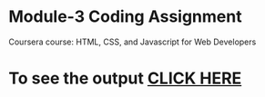 

# Module-3 Coding Assignment

Coursera course: HTML, CSS, and Javascript for Web Developers

# To see the output [CLICK HERE](https://akhil-bharti.github.io/akhilbharti/module-3/index.html)
